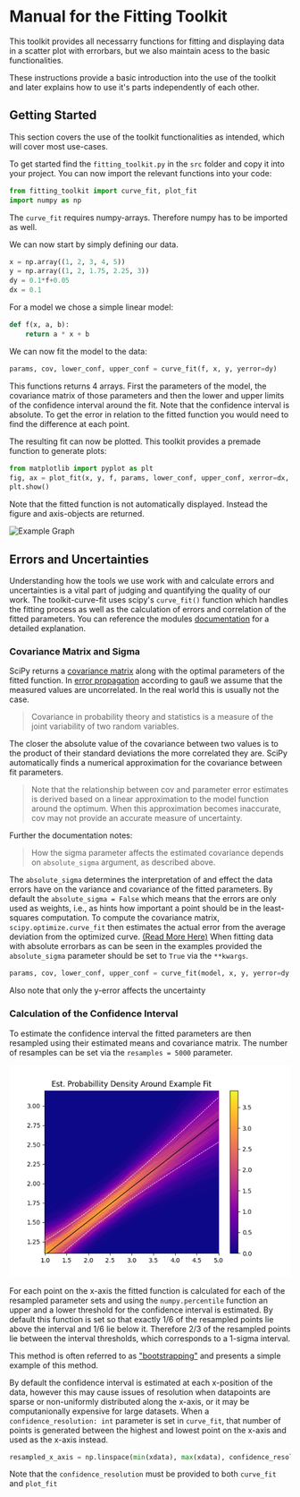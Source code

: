 # Manual for the Fitting Toolkit

This toolkit provides all necessarry functions for fitting and displaying data in a scatter plot with errorbars, but we also maintain acess to the basic functionalities.

These instructions provide a basic introduction into the use of the toolkit and later explains how to use it's parts independently of each other.

## Getting Started

This section covers the use of the toolkit functionalities as intended, which will cover most use-cases.

To get started find the `fitting_toolkit.py` in the `src` folder and copy it into your project.
You can now import the relevant functions into your code:
```python
from fitting_toolkit import curve_fit, plot_fit 
import numpy as np
```
The `curve_fit` requires numpy-arrays. Therefore numpy has to be imported as well.

We can now start by simply defining our data.
```python
x = np.array((1, 2, 3, 4, 5))
y = np.array((1, 2, 1.75, 2.25, 3))
dy = 0.1*f+0.05
dx = 0.1
```
For a model we chose a simple linear model:
```python
def f(x, a, b):
    return a * x + b
```
We can now fit the model to the data:
```python
params, cov, lower_conf, upper_conf = curve_fit(f, x, y, yerror=dy)
```
This functions returns 4 arrays. First the parameters of the model, the covariance matrix of those parameters and then the lower and upper limits of the confidence interval around the fit. Note that the confidence interval is absolute. To get the error in relation to the fitted function you would need to find the difference at each point.

The resulting fit can now be plotted. This toolkit provides a premade function to generate plots:
```python
from matplotlib import pyplot as plt
fig, ax = plot_fit(x, y, f, params, lower_conf, upper_conf, xerror=dx, yerror=dy)
plt.show()
```
Note that the fitted function is not automatically displayed. Instead the figure and axis-objects are returned.

![Example Graph](./img/example_fit.png)

## Errors and Uncertainties

Understanding how the tools we use work with and calculate errors and uncertainties is a vital part of judging and quantifying the quality of our work. The toolkit-curve-fit uses scipy's `curve_fit()` function which handles the fitting process as well as the calculation of errors and correlation of the fitted parameters. You can reference the modules [documentation](https://docs.scipy.org/doc/scipy/reference/generated/scipy.optimize.curve_fit.html) for a detailed explanation.

### Covariance Matrix and Sigma

SciPy returns a [covariance matrix](https://en.wikipedia.org/wiki/Covariance) along with the optimal parameters of the fitted function. In [error propagation](https://en.wikipedia.org/wiki/Propagation_of_uncertainty) according to gauß we assume that the measured values are uncorrelated. In the real world this is usually not the case.

> Covariance in probability theory and statistics is a measure of the joint variability of two random variables.

The closer the absolute value of the covariance between two values is to the product of their standard deviations the more correlated they are. SciPy automatically finds a numerical approximation for the covariance between fit parameters.

> Note that the relationship between cov and parameter error estimates is derived based on a linear approximation to the model function around the optimum. When this approximation becomes inaccurate, cov may not provide an accurate measure of uncertainty.

Further the documentation notes:

> How the sigma parameter affects the estimated covariance depends on `absolute_sigma` argument, as described above.

The `absolute_sigma` determines the interpretation of and effect the data errors have on the variance and covariance of the fitted parameters. By default the `absolute_sigma = False` which means that the errors are only used as weights, i.e., as hints how important a point should be in the least-squares computation. To compute the covariance matrix, `scipy.optimize.curve_fit` then estimates the actual error from the average deviation from the optimized curve. [(Read More Here)](https://wwwstaff.ari.uni-heidelberg.de/tsapras/pub/pycourse/15.html) When fitting data with absolute errorbars as can be seen in the examples provided the `absolute_sigma` parameter should be set to `True` via the `**kwargs`.

```python
params, cov, lower_conf, upper_conf = curve_fit(model, x, y, yerror=dy, absolute_sigma = True)
```

Also note that only the y-error affects the uncertainty

### Calculation of the Confidence Interval

To estimate the confidence interval the fitted parameters are then resampled using their estimated means and covariance matrix. The number of resamples can be set via the `resamples = 5000` parameter.

![PDF of Example Graph](./img/example_fit_pdf.png)

For each point on the x-axis the fitted function is calculated for each of the resampled parameter sets and using the `numpy.percentile` function an upper and a lower threshold for the confidence interval is estimated. By default this function is set so that exactly 1/6 of the resampled points lie above the interval and 1/6 lie below it. Therefore 2/3 of the resampled points lie between the interval thresholds, which corresponds to a 1-sigma interval.

This method is often referred to as ["bootstrapping"](https://en.wikipedia.org/wiki/Bootstrapping_(statistics)) and presents a simple example of this method.

By default the confidence interval is estimated at each x-position of the data, however this may cause issues of resolution when datapoints are sparse or non-uniformly distributed along the x-axis, or it may be computanionally expensive for large datasets. When a `confidence_resolution: int` parameter is set in `curve_fit`, that number of points is generated between the highest and lowest point on the x-axis and used as the x-axis instead.

```python
resampled_x_axis = np.linspace(min(xdata), max(xdata), confidence_resolution) 
```

Note that the `confidence_resolution` must be provided to both `curve_fit` and `plot_fit`  